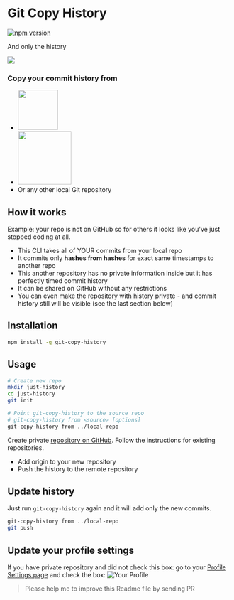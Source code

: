 # Git Copy History

[![npm version](https://badge.fury.io/js/git-copy-history.svg)](https://www.npmjs.com/package/git-copy-history)

And only the history

![](https://user-images.githubusercontent.com/584632/61998650-da56b800-b0bb-11e9-8b23-3bb9f4959e96.gif)

### Copy your commit history from

- <img width="90" src="https://user-images.githubusercontent.com/584632/61998916-8948c300-b0bf-11e9-9888-c56d5d248a62.png"/>
- <img width="120" src="https://user-images.githubusercontent.com/584632/61998918-8b128680-b0bf-11e9-8839-cd8611c62ed9.png"/>
- Or any other local Git repository

## How it works

Example: your repo is not on GitHub so for others it looks like you've just stopped coding at all.

- This CLI takes all of YOUR commits from your local repo
- It commits only **hashes from hashes** for exact same timestamps to another repo
- This another repository has no private information inside but it has perfectly timed commit history
- It can be shared on GitHub without any restrictions
- You can even make the repository with history private - and commit history still will be visible (see the last section below)

## Installation

```bash
npm install -g git-copy-history
```

## Usage

```bash
# Create new repo
mkdir just-history
cd just-history
git init

# Point git-copy-history to the source repo
# git-copy-history from <source> [options]
git-copy-history from ../local-repo
```

Create private [repository on GitHub](https://github.com/new).
Follow the instructions for existing repositories.

- Add origin to your new repository
- Push the history to the remote repository

## Update history

Just run `git-copy-history` again and it will add only the new commits.

```bash
git-copy-history from ../local-repo
git push
```
## Update your profile settings

If you have private repository and did not check this box: go to your [Profile Settings page](https://github.com/settings/profile) and check the box:
![Your Profile](https://user-images.githubusercontent.com/41075647/62835932-98ef0c80-bc66-11e9-82a3-ce83d93801bf.png)

> Please help me to improve this Readme file by sending PR
